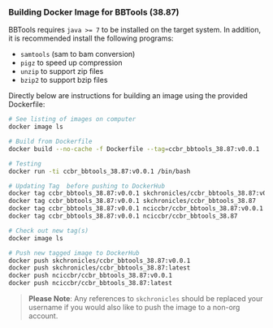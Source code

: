 ### Building Docker Image for BBTools (38.87) 

BBTools requires `java >= 7` to be installed on the target system. In addition, it is recommended install the following programs: 
 - `samtools` (sam to bam conversion)
 - `pigz` to speed up compression
 - `unzip` to support zip files
 - `bzip2` to support bzip files  

Directly below are instructions for building an image using the provided Dockerfile:

```bash
# See listing of images on computer
docker image ls

# Build from Dockerfile
docker build --no-cache -f Dockerfile --tag=ccbr_bbtools_38.87:v0.0.1 .

# Testing
docker run -ti ccbr_bbtools_38.87:v0.0.1 /bin/bash

# Updating Tag  before pushing to DockerHub
docker tag ccbr_bbtools_38.87:v0.0.1 skchronicles/ccbr_bbtools_38.87:v0.0.1
docker tag ccbr_bbtools_38.87:v0.0.1 skchronicles/ccbr_bbtools_38.87         # latest
docker tag ccbr_bbtools_38.87:v0.0.1 nciccbr/ccbr_bbtools_38.87:v0.0.1
docker tag ccbr_bbtools_38.87:v0.0.1 nciccbr/ccbr_bbtools_38.87              # latest

# Check out new tag(s)
docker image ls

# Push new tagged image to DockerHub
docker push skchronicles/ccbr_bbtools_38.87:v0.0.1
docker push skchronicles/ccbr_bbtools_38.87:latest
docker push nciccbr/ccbr_bbtools_38.87:v0.0.1
docker push nciccbr/ccbr_bbtools_38.87:latest 
```

> **Please Note**: Any references to `skchronicles` should be replaced your username if you would also like to push the image to a non-org account.
